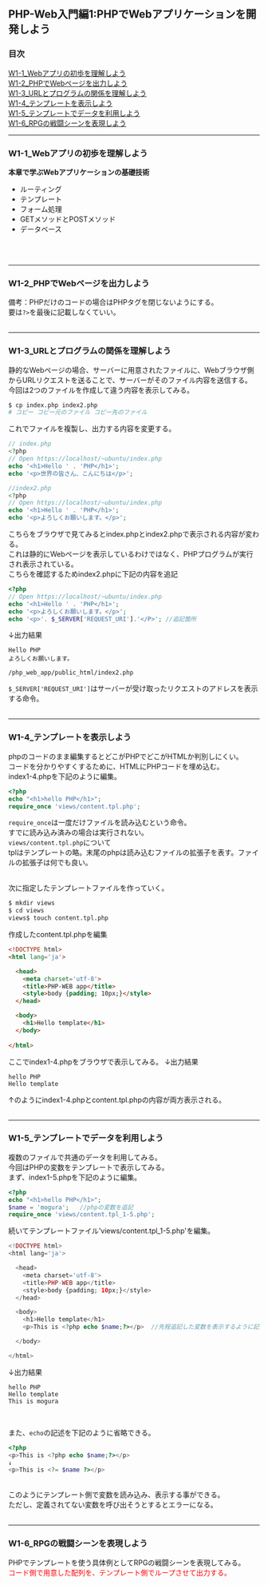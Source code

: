 ## PHP-Web入門編1:PHPでWebアプリケーションを開発しよう

### 目次
[W1-1_Webアプリの初歩を理解しよう](#W1-1_Webアプリの初歩を理解しよう)</br>
[W1-2_PHPでWebページを出力しよう](#W1-2_PHPでWebページを出力しよう)</br>
[W1-3_URLとプログラムの関係を理解しよう](#W1-3_URLとプログラムの関係を理解しよう)</br>
[W1-4_テンプレートを表示しよう](#W1-4_テンプレートを表示しよう)</br>
[W1-5_テンプレートでデータを利用しよう](#W1-5_テンプレートでデータを利用しよう)</br>
[W1-6_RPGの戦闘シーンを表現しよう](#W1-6_RPGの戦闘シーンを表現しよう)</br>

***

### W1-1_Webアプリの初歩を理解しよう
**本章で学ぶWebアプリケーションの基礎技術**
- ルーティング
- テンプレート
- フォーム処理
- GETメソッドとPOSTメソッド
- データベース
</br>
</br>

***

### W1-2_PHPでWebページを出力しよう
備考：PHPだけのコードの場合はPHPタグを閉じないようにする。</br>
要は`?>`を最後に記載しなくていい。</br>
</br>

***

### W1-3_URLとプログラムの関係を理解しよう
静的なWebページの場合、サーバーに用意されたファイルに、Webブラウザ側からURLリクエストを送ることで、サーバーがそのファイル内容を送信する。
</br>
今回は2つのファイルを作成して違う内容を表示してみる。</br>

```bash
$ cp index.php index2.php
# コピー コピー元のファイル コピー先のファイル
```
これでファイルを複製し、出力する内容を変更する。</br>
```php
// index.php
<?php
// Open https://localhost/~ubuntu/index.php
echo '<h1>Hello ' . 'PHP</h1>';
echo '<p>世界の皆さん、こんにちは</p>';

//index2.php
<?php
// Open https://localhost/~ubuntu/index.php
echo '<h1>Hello ' . 'PHP</h1>';
echo '<p>よろしくお願いします。</p>';
```
こちらをブラウザで見てみるとindex.phpとindex2.phpで表示される内容が変わる。</br>
これは静的にWebページを表示しているわけではなく、PHPプログラムが実行され表示されている。</br>
こちらを確認するためindex2.phpに下記の内容を追記</br>
```php
<?php
// Open https://localhost/~ubuntu/index.php
echo '<h1>Hello ' . 'PHP</h1>';
echo '<p>よろしくお願いします。</p>';
echo '<p>'. $_SERVER['REQUEST_URI'].'</P>'; //追記箇所
```
↓出力結果
```
Hello PHP
よろしくお願いします。

/php_web_app/public_html/index2.php
```
`$_SERVER['REQUEST_URI']`はサーバーが受け取ったリクエストのアドレスを表示する命令。</br>
</br>

***

### W1-4_テンプレートを表示しよう
phpのコードのまま編集するとどこがPHPでどこがHTMLか判別しにくい。</br>
コードを分かりやすくするために、HTMLにPHPコードを埋め込む。</br>
index1-4.phpを下記のように編集。
```php
<?php
echo "<h1>hello PHP</h1>";
require_once 'views/content.tpl.php';
```
`require_once`は一度だけファイルを読み込むという命令。</br>
すでに読み込み済みの場合は実行されない。</br>
`views/content.tpl.php`について</br>
tplはテンプレートの略。末尾のphpは読み込むファイルの拡張子を表す。ファイルの拡張子は何でも良い。</br>
</br>

次に指定したテンプレートファイルを作っていく。
```bash
$ mkdir views
$ cd views
views$ touch content.tpl.php
``` 
作成したcontent.tpl.phpを編集
```html
<!DOCTYPE html>
<html lang='ja'>

  <head>
    <meta charset='utf-8'>
    <title>PHP-WEB app</title>
    <style>body {padding; 10px;}</style>
  </head>

  <body>
    <h1>Hello template</h1>
  </body>
  
</html>

```
ここでindex1-4.phpをブラウザで表示してみる。
↓出力結果
```
hello PHP
Hello template
```
↑のようにindex1-4.phpとcontent.tpl.phpの内容が両方表示される。</br>
</br>

***

### W1-5_テンプレートでデータを利用しよう
複数のファイルで共通のデータを利用してみる。</br>
今回はPHPの変数をテンプレートで表示してみる。</br>
まず、index1-5.phpを下記のように編集。
```php
<?php
echo "<h1>hello PHP</h1>";
$name = 'mogura';   //phpの変数を追記
require_once 'views/content.tpl_1-5.php';
```
続いてテンプレートファイル'views/content.tpl_1-5.php'を編集。
```php
<!DOCTYPE html>
<html lang='ja'>

  <head>
    <meta charset='utf-8'>
    <title>PHP-WEB app</title>
    <style>body {padding; 10px;}</style>
  </head>

  <body>
    <h1>Hello template</h1>
    <p>This is <?php echo $name;?></p>  //先程追記した変数を表示するように記述

  </body>

</html>
```
↓出力結果
```
hello PHP
Hello template
This is mogura
```
</br>

また、`echo`の記述を下記のように省略できる。

```php
<?php
<p>This is <?php echo $name;?></p>
↓
<p>This is <?= $name ?></p>
```
</br>
このようにテンプレート側で変数を読み込み、表示する事ができる。</br>
ただし、定義されてない変数を呼び出そうとするとエラーになる。</br>
</br>

***

### W1-6_RPGの戦闘シーンを表現しよう
PHPでテンプレートを使う具体例としてRPGの戦闘シーンを表現してみる。</br>
<span style="color: red; ">コード側で用意した配列を、テンプレート側でループさせて出力する。</span></br>
